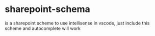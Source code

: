 # sharepoint-schema
is a sharepoint scheme to use intellisense in vscode, just include this scheme and autocomplete will work
